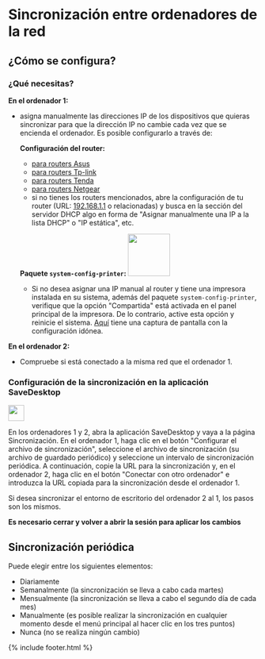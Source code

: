 # Sincronización entre ordenadores de la red
## ¿Cómo se configura?
### ¿Qué necesitas?
**En el ordenador 1:**
- asigna manualmente las direcciones IP de los dispositivos que quieras sincronizar para que la dirección IP no cambie cada vez que se encienda el ordenador. Es posible configurarlo a través de:

  **Configuración del router:**
  - [para routers Asus](https://www.asus.com/support/FAQ/1000906/)
  - [para routers Tp-link](https://www.tp-link.com/us/support/faq/170/)
  - [para routers Tenda](https://www.tendacn.com/faq/3264.html)
  - [para routers Netgear](https://kb.netgear.com/25722/How-do-I-reserve-an-IP-address-on-my-NETGEAR-router)
  - si no tienes los routers mencionados, abre la configuración de tu router (URL: [192.168.1.1](http://192.168.1.1) o relacionadas) y busca en la sección del servidor DHCP algo en forma de "Asignar manualmente una IP a la lista DHCP" o "IP estática", etc.

  **Paquete `system-config-printer`:** <img src="https://github.com/vikdevelop/SaveDesktop/assets/83600218/ff4e742d-07e2-453f-8ace-b51b4f52d1dd" width="85">
  - Si no desea asignar una IP manual al router y tiene una impresora instalada en su sistema, además del paquete `system-config-printer`, verifique que la opción "Compartida" está activada en el panel principal de la impresora. De lo contrario, active esta opción y reinicie el sistema. [Aquí](https://raw.githubusercontent.com/BennyBeat/SaveDesktop/1602010b7ef88f3fb0eb1010af33571f0c548eb3/translations/wiki/es-Printer.png) tiene una captura de pantalla con la configuración idónea.

**En el ordenador 2:**
- Compruebe si está conectado a la misma red que el ordenador 1.

### Configuración de la sincronización en la aplicación SaveDesktop
<a href="https://www.youtube.com/watch?v=QccFR06oyXk"><img src="https://github.com/vikdevelop/SaveDesktop/assets/83600218/a4f8da24-7183-49e1-9a58-82092a42f124" height="32"></a>

En los ordenadores 1 y 2, abra la aplicación SaveDesktop y vaya a la página Sincronización. En el ordenador 1, haga clic en el botón "Configurar el archivo de sincronización", seleccione el archivo de sincronización (su archivo de guardado periódico) y seleccione un intervalo de sincronización periódica. A continuación, copie la URL para la sincronización y, en el ordenador 2, haga clic en el botón "Conectar con otro ordenador" e introduzca la URL copiada para la sincronización desde el ordenador 1.

Si desea sincronizar el entorno de escritorio del ordenador 2 al 1, los pasos son los mismos.

**Es necesario cerrar y volver a abrir la sesión para aplicar los cambios**

## Sincronización periódica
Puede elegir entre los siguientes elementos:
- Diariamente
- Semanalmente (la sincronización se lleva a cabo cada martes)
- Mensualmente (la sincronización se lleva a cabo el segundo día de cada mes)
- Manualmente (es posible realizar la sincronización en cualquier momento desde el menú principal al hacer clic en los tres puntos)
- Nunca (no se realiza ningún cambio)



{% include footer.html %}

